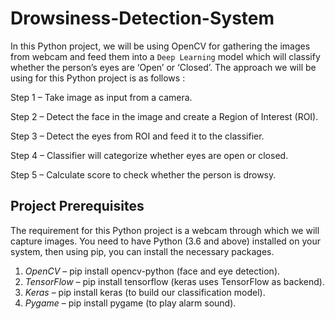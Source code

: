 # Drowsiness-Detection-System

In this Python project, we will be using OpenCV for gathering the images from webcam and feed them into a `Deep Learning` model which will classify whether the person’s eyes are ‘Open’ or ‘Closed’. The approach we will be using for this Python project is as follows :

Step 1 – Take image as input from a camera.

Step 2 – Detect the face in the image and create a Region of Interest (ROI).

Step 3 – Detect the eyes from ROI and feed it to the classifier.

Step 4 – Classifier will categorize whether eyes are open or closed.

Step 5 – Calculate score to check whether the person is drowsy.

## Project Prerequisites
The requirement for this Python project is a webcam through which we will capture images. You need to have Python (3.6 and above) installed on your system, then using pip, you can install the necessary packages.

1. *OpenCV* – pip install opencv-python (face and eye detection).
2. *TensorFlow* – pip install tensorflow (keras uses TensorFlow as backend).
3. *Keras* – pip install keras (to build our classification model).
4. *Pygame* – pip install pygame (to play alarm sound).

